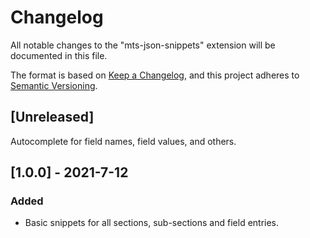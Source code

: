 # Changelog

All notable changes to the "mts-json-snippets" extension will be documented in this file.

The format is based on [Keep a Changelog](https://keepachangelog.com/en/1.0.0/),
and this project adheres to [Semantic Versioning](https://semver.org/spec/v2.0.0.html).

## [Unreleased]
Autocomplete for field names, field values, and others.

## [1.0.0] - 2021-7-12
### Added
- Basic snippets for all sections, sub-sections and field entries.